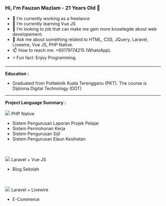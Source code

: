 ### Hi, I'm Fauzan Mazlam - 21 Years Old 👋

- 🔭 I’m currently working as a freelance
- 🌱 I’m currently learning Vue JS
- 👯 I’m looking to job that can make me gain more knowlegde about web developement.
- 💬 Ask me about something related to HTML, CSS, JQuery, Laravel, Livewire, Vue JS, PHP Native.
- 📫 How to reach me: +60179174215 (WhatsApp).
- ⚡ Fun fact: Enjoy Programming.

<hr />

<b>Education :</b>
- Graduated from Politeknik Kuala Terengganu (PKT). The course is Diploma Digital Technology (DDT) 

<hr />

<b>Project Language Summary :</b><br /><br />
<img src="https://www.computerhope.com/cdn/arrow.png" /> PHP Native
- Sistem Pengurusan Laporan Projek Pelajar
- Sistem Permohonan Kerja
- Sistem Pengurusan Sijil
- Sistem Pengurusan Elaun Kesihatan

<br /><br />
<img src="https://www.computerhope.com/cdn/arrow.png" /> Laravel + Vue JS
- Blog Sekolah

<br /><br />
<img src="https://www.computerhope.com/cdn/arrow.png" /> Laravel + Livewire
- E-Commerce



